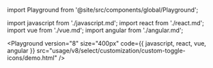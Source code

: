 import Playground from '@site/src/components/global/Playground';

import javascript from './javascript.md';
import react from './react.md';
import vue from './vue.md';
import angular from './angular.md';

<Playground
  version="8"
  size="400px"
  code={{ javascript, react, vue, angular }}
  src="usage/v8/select/customization/custom-toggle-icons/demo.html"
/>
